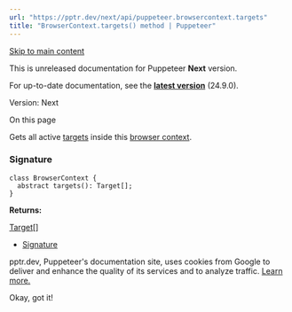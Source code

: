 ```yaml
---
url: "https://pptr.dev/next/api/puppeteer.browsercontext.targets"
title: "BrowserContext.targets() method | Puppeteer"
---
```


[Skip to main content](https://pptr.dev/next/api/puppeteer.browsercontext.targets#__docusaurus_skipToContent_fallback)

This is unreleased documentation for Puppeteer **Next** version.

For up-to-date documentation, see the **[latest version](https://pptr.dev/api/puppeteer.browsercontext.targets)** (24.9.0).

Version: Next

On this page

Gets all active [targets](https://pptr.dev/next/api/puppeteer.target) inside this [browser context](https://pptr.dev/next/api/puppeteer.browsercontext).

### Signature [​](https://pptr.dev/next/api/puppeteer.browsercontext.targets\#signature "Direct link to Signature")

```codeBlockLines_RjmQ
class BrowserContext {
  abstract targets(): Target[];
}

```

**Returns:**

[Target](https://pptr.dev/next/api/puppeteer.target)\[\]

- [Signature](https://pptr.dev/next/api/puppeteer.browsercontext.targets#signature)

pptr.dev, Puppeteer's documentation site, uses cookies from Google to deliver and enhance the quality of its services and to analyze traffic. [Learn more.](https://policies.google.com/technologies/cookies)

Okay, got it!